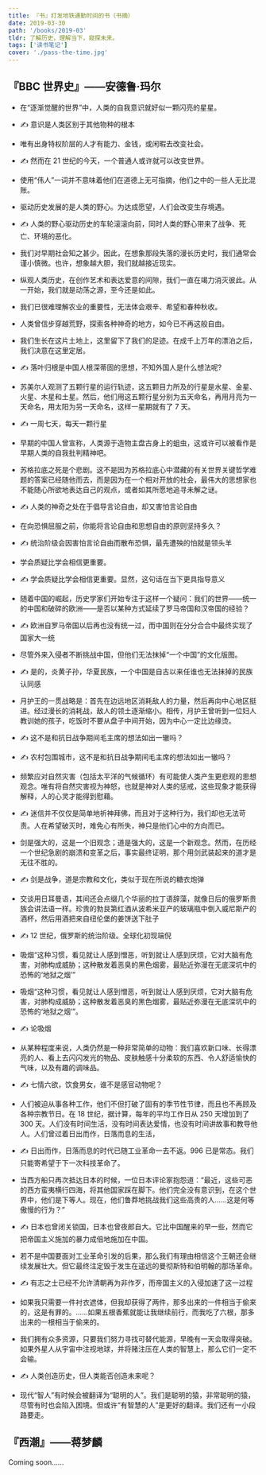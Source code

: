 ```yaml
---
title: 『书』打发地铁通勤时间的书（书摘）
date: 2019-03-30
path: '/books/2019-03'
tldr: 了解历史，理解当下，窥探未来。
tags: ['读书笔记']
cover: './pass-the-time.jpg'
---
```


## 『BBC 世界史』——安德鲁·玛尔

- 在“逐渐觉醒的世界”中，人类的自我意识就好似一颗闪亮的星星。

- ✍️ 意识是人类区别于其他物种的根本

- 唯有出身特权阶层的人才有能力、金钱，或闲暇去改变社会。

- ✍️ 然而在 21 世纪的今天，一个普通人或许就可以改变世界。

- 使用“伟人”一词并不意味着他们在道德上无可指摘，他们之中的一些人无比混账。

- 驱动历史发展的是人类的野心。为达成愿望，人们会改变生存境遇。

- ✍️ 人类的野心驱动历史的车轮滚滚向前，同时人类的野心带来了战争、死亡、环境的恶化。

- 我们对早期社会知之甚少。因此，在想象那段失落的漫长历史时，我们通常会谨小慎微。也许，想象越大胆，我们就越接近现实。

- 纵观人类历史，在创作艺术和表达爱意的间隙，我们一直在竭力消灭彼此。从一开始，我们就是动荡之源，至今还是如此。

- 我们已很难理解农业的重要性，无法体会艰辛、希望和春种秋收。

- 人类曾信步穿越荒野，探索各种神奇的地方，如今已不再这般自由。

- 我们生长在这片土地上，这里留下了我们的足迹。在成千上万年的漂泊之后，我们决意在这里定居。

- ✍️ 落叶归根是中国人根深蒂固的思想，不知外国人是什么想法呢?

- 苏美尔人观测了五颗行星的运行轨迹，这五颗目力所及的行星是水星、金星、火星、木星和土星。然后，他们用这五颗行星分别为五天命名，再用月亮为一天命名，用太阳为另一天命名，这样一星期就有了 7 天。

- ✍️ 一周七天，每天一颗行星

- 早期的中国人曾宣称，人类源于造物主盘古身上的蛆虫，这或许可以被看作是早期人类的自我批判精神吧。

- 苏格拉底之死是个悲剧。这不是因为苏格拉底心中潜藏的有关世界关键哲学难题的答案已经随他而去，而是因为在一个相对开放的社会，最伟大的思想家也不能随心所欲地表达自己的观点，或者如其所愿地追寻未解之谜。

- ✍️ 人类的神奇之处在于倡导言论自由，却又害怕言论自由

- 在向恐惧屈服之前，你能将言论自由和思想自由的原则坚持多久？

- ✍️ 统治阶级会因害怕言论自由而散布恐惧，最先遭殃的怕就是领头羊

- 学会质疑比学会相信更重要。

- ✍️ 学会质疑比学会相信更重要。显然，这句话在当下更具指导意义

- 随着中国的崛起，历史学家们开始专注于这样一个疑问：我们的世界——统一的中国和破碎的欧洲——是否以某种方式延续了罗马帝国和汉帝国的经验？

- ✍️ 欧洲自罗马帝国以后再也没有统一过，而中国则在分分合合中最终实现了国家大一统

- 尽管外来入侵者不断挑战中国，但他们无法抹掉“一个中国”的文化版图。

- ✍️ 是的，炎黄子孙，华夏民族，一个中国是自古以来任谁也无法抹掉的民族认同感

- 月护王的一贯战略是：首先在边远地区消耗敌人的力量，然后再向中心地区挺进。经过漫长的消耗战，敌人的领土逐渐缩小。相传，月护王曾听到一位妇人教训她的孩子，吃饭时不要从盘子中间开始，因为中心一定比边缘烫。

- ✍️ 这不是和抗日战争期间毛主席的想法如出一辙吗？

- ✍️ 农村包围城市，这不是和抗日战争期间毛主席的想法如出一辙吗？

- 频繁应对自然灾害（包括太平洋的气候循环）有可能使人类产生更悲观的思想观念。唯有将自然灾害视为神怒，也就是神对人类的惩戒，这些现象才能获得解释，人的心灵才能得到慰藉。

- ✍️ 迷信并不仅仅是简单地祈神拜佛，而且对于这种行为，我们却也无法苛责。人在希望破灭时，难免心有所失，神只是他们心中的方向而已。

- 剑是强大的，这是一个旧观念；道是强大的，这是一个新观念。然而，在历经一个世纪急剧的崩溃和变革之后，事实最终证明，那个用剑武装起来的道才是无往不胜的。

- ✍️ 剑是战争，道是宗教和文化，类似于现在所说的糖衣炮弹

- 交谈用日耳曼语，其间还会点缀几个华丽的拉丁语辞藻，就像日后的俄罗斯贵族会讲法语一样。珍贵的勃艮第红酒从波希米亚产的玻璃瓶中倒入威尼斯产的酒杯，然后用酒把来自纽伦堡的姜饼送下肚子

- ✍️ 12 世纪，俄罗斯的统治阶级。全球化初现端倪

- 吸烟“这种习惯，看见就让人感到憎恶，听到就让人感到厌烦，它对大脑有危害，对肺构成威胁；这种散发着恶臭的黑色烟雾，最贴近弥漫在无底深坑中的恐怖的‘地狱之烟’”

- 吸烟“这种习惯，看见就让人感到憎恶，听到就让人感到厌烦，它对大脑有危害，对肺构成威胁；这种散发着恶臭的黑色烟雾，最贴近弥漫在无底深坑中的恐怖的‘地狱之烟’”。

- ✍️ 论吸烟

- 从某种程度来说，人类仍然是一种非常简单的动物：我们喜欢新口味、长得漂亮的人、看上去闪闪发光的物品、皮肤触感十分柔软的东西、令人舒适愉快的气味，以及有趣的调味品。

- ✍️ 七情六欲，饮食男女，谁不是感官动物呢？

- 人们被迫从事各种工作，他们不但打破了固有的季节性节律，而且也不再顾及各种宗教节日。在 18 世纪，据计算，每年的平均工作日从 250 天增加到了 300 天。人们没有时间生活，没有时间表达爱情，也没有时间讲故事和教导他人。人们曾过着日出而作，日落而息的生活，

- ✍️ 日出而作，日落而息的时代已随工业革命一去不返。996 已是常态。我们只能寄希望于下一次科技革命了。

- 当西方船只再次抵达日本的时候，一位日本评论家抱怨道：“最近，这些可恶的西方蛮夷横行四海，将其他国家踩在脚下。他们完全没有意识到，在这个世界中，他们是下等人。现在，他们鲁莽地挑战我们这些高贵的人……这是何等傲慢的行为？”

- ✍️ 日本也曾闭关锁国，日本也曾夜郎自大。它比中国醒来的早一些，然而它把帝国主义施加的暴力成倍地施加在中国。

- 若不是中国要面对工业革命引发的后果，那么我们有理由相信这个王朝还会继续发展壮大。但它最终注定毁于发生在遥远的曼彻斯特和伯明翰的那场革命。

- ✍️ 有志之士已经不允许清朝再为非作歹，而帝国主义的入侵加速了这一过程

- 如果我只需要一件衬衣遮体，但我却获得了两件，那多出来的一件相当于偷来的，这是有罪的。……如果五根香蕉就能让我继续前行，而我吃了六根，那多出来的一根相当于偷来的。

- 我们拥有众多资源，只要我们努力寻找可替代能源，早晚有一天会取得突破。如果外星人从宇宙中注视地球，并将赌注压在人类的智慧上，那么它们一定不会输。

- ✍️ 人类创造历史，但人类能否创造未来呢？

- 现代“智人”有时候会被翻译为“聪明的人”。我们是聪明的猿，非常聪明的猿，尽管有时也会陷入困境。但或许“有智慧的人”是更好的翻译。我们还有一小段路要走。

## 『西潮』——蒋梦麟

Coming soon......
